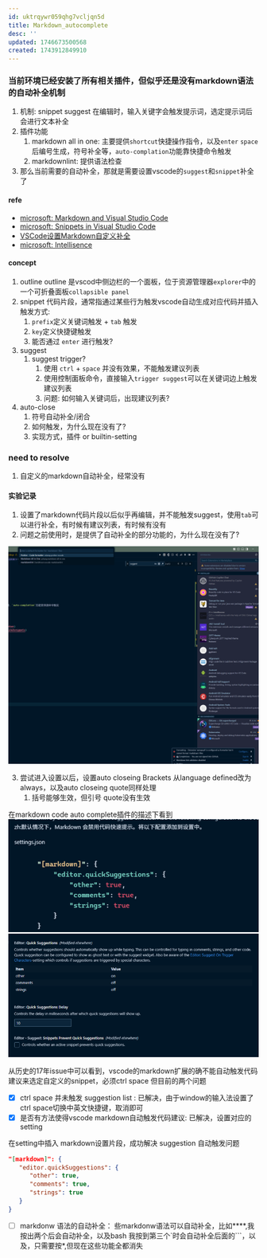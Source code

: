 ```yaml
---
id: uktrqywr059qhg7vcljqn5d
title: Markdown_autocomplete
desc: ''
updated: 1746673500568
created: 1743912849910
---
```


### 当前环境已经安装了所有相关插件，但似乎还是没有markdown语法的自动补全机制

1. 机制: snippet suggest 在编辑时，输入关键字会触发提示词，选定提示词后会进行文本补全
2. 插件功能
   1. markdown all in one: 主要提供`shortcut`快捷操作指令，以及`enter` `space` 后编号生成，符号补全等，`auto-complation`功能靠快捷命令触发
   2. markdownlint: 提供语法检查
3. 那么当前需要的自动补全，那就是需要设置vscode的`suggest`和`snippet`补全了

#### refe

- [microsoft: Markdown and Visual Studio Code](https://code.visualstudio.com/docs/languages/markdown)
- [microsoft: Snippets in Visual Studio Code](https://code.visualstudio.com/docs/editing/userdefinedsnippets)
- [VSCode设置Markdown自定义补全](https://juejin.cn/post/6844904089680085006)
- [microsoft: Intellisence](https://code.visualstudio.com/docs/editing/intellisense)

#### concept

1. outline
   outline 是vscod中侧边栏的一个面板，位于资源管理器`explorer`中的一个可折叠面板`collapsible panel`
2. snippet
   代码片段，通常指通过某些行为触发vscode自动生成对应代码并插入
   触发方式:
   1. `prefix`定义关键词触发 + `tab` 触发
   2. `key`定义快捷键触发
   3. 能否通过 `enter` 进行触发?
3. suggest
   1. suggest trigger?
      1. 使用 `ctrl` + `space` 并没有效果，不能触发建议列表
      2. 使用控制面板命令，直接输入`trigger suggest`可以在关键词边上触发建议列表
      3. 问题: 如何输入关键词后，出现建议列表?
4. auto-close
   1. 符号自动补全/闭合
   2. 如何触发，为什么现在没有了?
   3. 实现方式，插件 or builtin-setting

### need to resolve

1. 自定义的markdown自动补全，经常没有

#### 实验记录

1. 设置了markdown代码片段以后似乎再编辑，并不能触发suggest，使用`tab`可以进行补全，有时候有建议列表，有时候有没有
2. 问题之前使用时，是提供了自动补全的部分功能的，为什么现在没有了?

![alt text](assets/image-20250412_170151-6e7bacd2.png)

3. 尝试进入设置以后，设置auto closeing Brackets 从language defined改为always，以及auto closeing quote同样处理
   1. 括号能够生效，但引号 quote没有生效

在markdown code auto complete插件的描述下看到
![alt text](assets/image-20250508_095614-1e371d65.png)
![alt text](assets/image-20250508_095806-d4b2fdc2.png)

从历史的17年issue中可以看到，vscode的markdown扩展的确不能自动触发代码建议来选定自定义的snippet，必须ctrl space
但目前的两个问题

- [x] ctrl space 并未触发 suggestion list : 已解决，由于window的输入法设置了ctrl space切换中英文快捷键，取消即可
- [x] 是否有方法使得vscode markdown自动触发代码建议: 已解决，设置对应的setting

在setting中插入 markdown设置片段，成功解决 suggestion 自动触发问题

```json
"[markdown]": {
   "editor.quickSuggestions": {
      "other": true,
      "comments": true,
      "strings": true
   }
}
```

- [ ] markdonw 语法的自动补全： 些markdonw语法可以自动补全，比如****,我按出两个后会自动补全，以及bash  我按到第三个`时会自动补全后面的```，以及，只需要按*,但现在这些功能全都消失